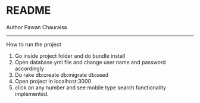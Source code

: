 # README

####
Author Pawan Chauraisa

-------------
How to run the project

1. Go inside project folder and do bundle install
2. Open database.yml file and change user name and password accordingly
3. Do rake db:create db:migrate db:seed
4. Open project in localhost:3000
5. click on any number and see mobile type search functionality implemented.
